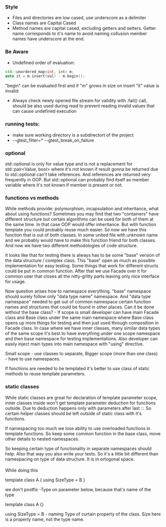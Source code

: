 
### Style
* Files and directories are low cased, use underscore as a delimiter
* Class names are Capital Cased
* Method names are capital cased, excluding getters and setters. Getter name corresponds to it's name 
to avoid naming collusion member names have underscore at the end.

### Be Aware
* Undefined order of evaluation:
```c++
std::unordered_map<int, int> m;
auto it = m.insert(val) - m.begin();
```
"begin" can be evaluated first and if "m" grows in size on insert "it" value is invalid

* Always check newly opened file stream for validity with .fail() call, should be also 
used during read to prevent reading invalid values that can cause undefined execution

### running tests:
* make sure working directory is a subdirectort of the project  
* --gtest_filter=*  --gtest_break_on_failure

### optional
std::optional is only for value type and is not a replacement for std::pair<Value, bool>
where it's not known if result gonna be returned due to std::optional can't take references.
And references are returned very frequently in OOP. But std::optional can probably find itself 
as member variable where it's not known if member is present or not.

### functions vs methods
While methods provide: polymorphism, incapsulation and inheritance, what about using functions?
Sometimes you may find that two "containers" have different structure but certain algorithms can 
be used for both of them at the same time. In that case OOP would offer inheritance. But with
function template you could probably reuse much easier. So now we have this function that is out of both
classes. In some united file with unknown name and we probably would have to make this function friend for
both classes. And now we have two different methodologies of code structure.

It looks like that for testing there is always has to be some "base" version of the data structure / complex class.
This "base" open as much as possible implementation for easy testing. Some things that work for different structs could 
be put in common function. After that we use Facade over it for common user that closes all the nitty-gritty parts
leaving only nice interface for usage.

Now question arises how to namespace everything. "base" namespace should surely follow only "data type name" namespace.
And "data type namespace" needed to get out of common namespace certain function names and structures that could be found in 
other places. Can it be done without the base class? - If scope is small developer can have main Facade class and Base class 
under the same main namespace where Base class opens up more things for testing and then just used through composition in
Facade class. In case where we have inner classes, many similar data types of the same scope 
it's best to have everything under one scope namespace and then base namespace for testing implementations. 
Also developer can easily inject main types into main namespace with "using" directive.

Small scope - use classes to separate, Bigger scope (more than one class) - have to use namespaces. 

If functions are needed to be templated it's better to use class of static methods to reuse template parameters.

### static classes
While static classes are great for declaration of template parameter scope, inner classes inside won't
get template parameter deduction for functions outside. Due to deduction happens only with parameters 
after last ::. So certain helper classes should be left outside of static class with it's functions.

If namespacing too much we lose ability to use overloaded functions in template functions.
So keep some common function in the base class, move other details to nested namespaces.

So keeping certain type of functionality in separate namespaces should help. Also that way you also write your tests.
So it's a little bit different than namespacing on type of data structure. It is in ortogonal space.

####

While doing this

template <typename B>
class A {
    using SizeType = B
}

we don't postfix -Type on parameter below, because that's name of the type

template <typename Size>
class A {}

using SizeType = B - naming Type of curtain property of the class. 
Size here is a property name, not the type name.

####
